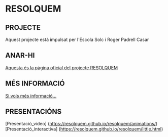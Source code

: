 # RESOLQUEM
## PROJECTE
Aquest projecte està impulsat per l'Escola Solc i Roger Padrell Casar
## ANAR-HI
[Aquesta és la pàgina oficial del projecte RESOLQUEM](https://resolquem.github.io/resolquem/)
## MÉS INFORMACIÓ
[Si vols més informació...](https://resolquem.github.io/resolquem/info)
## PRESENTACIÓNS
[Presentació_video] (https://resolquem.github.io/resolquem/animations/)
[Presentació_interactiva] (https://resolquem.github.io/resolquem/little.html)
